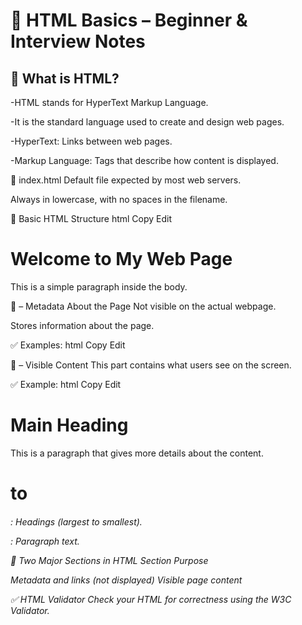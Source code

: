 # 🧾 HTML Basics – Beginner & Interview Notes

## 📌 What is HTML?

-HTML stands for HyperText Markup Language.

-It is the standard language used to create and design web pages.

-HyperText: Links between web pages.

-Markup Language: Tags that describe how content is displayed.

📁 index.html
Default file expected by most web servers.

Always in lowercase, with no spaces in the filename.

🧱 Basic HTML Structure
html
Copy
Edit
<!DOCTYPE html>
<html lang="en">
  <head>
    <meta charset="UTF-8">
    <meta name="author" content="Vidya">
    <meta name="description" content="This page contains all the things.">
    <title>My First Page</title>
    <link rel="stylesheet" href="main.css" type="text/css">
    <link rel="icon" href="img" type="image/x-icon">
  </head>
  <body>
    <h1>Welcome to My Web Page</h1>
    <p>This is a simple paragraph inside the body.</p>
  </body>
</html>
🧠 <head> – Metadata About the Page
Not visible on the actual webpage.

Stores information about the page.

✅ Examples:
html
Copy
Edit
<!-- Charset -->
<meta charset="UTF-8">

<!-- Author info -->
<meta name="author" content="Vidya">

<!-- Page description -->
<meta name="description" content="This page contains all the things.">

<!-- Page title -->
<title>HTML Basics</title>

<!-- Link to CSS file -->
<link rel="stylesheet" href="main.css" type="text/css">

<!-- Favicon -->
<link rel="icon" href="img" type="image/x-icon">
📄 <body> – Visible Content
This part contains what users see on the screen.

✅ Example:
html
Copy
Edit
<h1>Main Heading</h1>
<p>This is a paragraph that gives more details about the content.</p>
<h1> to <h6>: Headings (largest to smallest).

<p>: Paragraph text.

📌 Two Major Sections in HTML
Section	Purpose
<head>	Metadata and links (not displayed)
<body>	Visible page content

✅ HTML Validator
Check your HTML for correctness using the W3C Validator.


